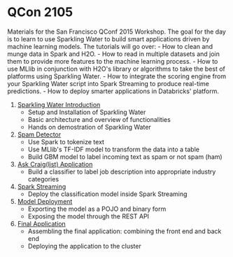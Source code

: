 # QCon 2105

Materials for the San Francisco QConf 2015 Workshop. The goal for the day is to learn to use Sparkling Water to build smart applications driven by machine learning models. The tutorials will go over:
    - How to clean and munge data in Spark and H2O.
    - How to read in multiple datasets and join them to provide more features to the machine learning process.
    - How to use MLlib in conjunction with H2O's library or algorithms to take the best of platforms using Sparkling Water.
    - How to integrate the scoring engine from your Sparkling Water script into Spark Streaming to produce real-time predictions.
    - How to deploy smarter applications in Databricks' platform.

1. [Sparkling Water Introduction](#01-sparkling-water-intro/README.md)
    - Setup and Installation of Sparkling Water
    - Basic architecture and overview of functionalities
    - Hands on demostration of Sparkling Water
2. [Spam Detector](#02-ham-or-spam/README.md)
    - Use Spark to tokenize text
    - Use MLlib's TF-IDF model to transform the data into a table
    - Build GBM model to label incoming text as spam or not spam (ham)
3. [Ask Craig(list) Application](#03-ask-craig/README.md)
    - Build a classifier to label job description into appropriate industry categories
4. [Spark Streaming](#04-spark-streaming/README.md)
    - Deploy the classification model inside Spark Streaming
5. [Model Deployment](#05-model-deployment/README.md)
    - Exporting the model as a POJO and binary form
    - Exposing the model through the REST API
6. [Final Application](#06-final-app/README.md) 
    - Assembling the final application: combining the front end and back end
    - Deploying the application to the cluster
